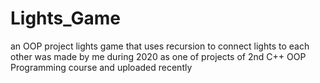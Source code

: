 # Lights_Game
an OOP project lights game that uses recursion to connect lights to each other
was made by me during 2020 as one of projects of 2nd C++ OOP Programming course and uploaded recently

